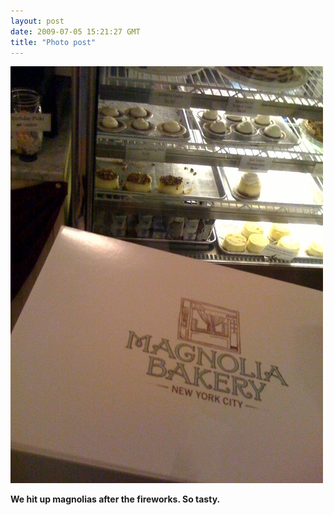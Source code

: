 ```yaml
---
layout: post
date: 2009-07-05 15:21:27 GMT
title: "Photo post"
---
```

![travisj](/images/5776e8840c8321895ad77ecce3966d17d91873a50f8444c97c85c6849d670743.jpg)

<b>We hit up magnolias after the fireworks. So tasty.</b>
